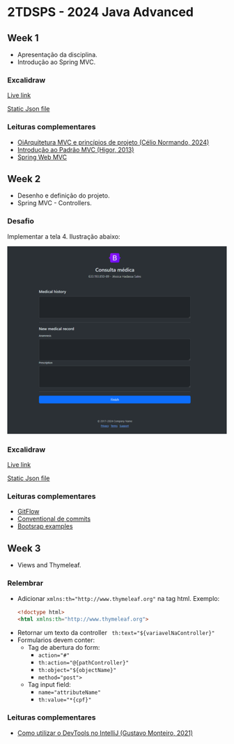 # 2TDSPS - 2024	Java Advanced

## Week 1 

* Apresentação da disciplina.
* Introdução ao Spring MVC.

### Excalidraw
[Live link](https://excalidraw.com/#room=02d1ce26a474992a7adc,9jG4fZGPh7wHA75FtiKiLA)

[Static Json file](readme-files/excalidraw/week1.excalidraw)

### Leituras complementares
* [OiArquitetura MVC e princípios de projeto (Célio Normando, 2024)](https://medium.com/@celionormando/arquitetura-mvc-e-princ%C3%ADpios-de-projeto-3d0b278ef910)
* [Introdução ao Padrão MVC (Higor, 2013)](https://www.devmedia.com.br/introducao-ao-padrao-mvc/29308)
* [Spring Web MVC](https://docs.spring.io/spring-framework/reference/web/webmvc.html)

## Week 2

* Desenho e definição do projeto.
* Spring MVC - Controllers.

### Desafio

Implementar a tela 4. Ilustração abaixo:

![](readme-files/ilustracoes/ilustracao-week2-desafio.png "Desafio da week 2")

### Excalidraw
[Live link](https://excalidraw.com/#room=8c790a47dcdf6ee3b2a2,EUPJUq0iFe9_EA3jl06qAg)

[Static Json file](readme-files/excalidraw/week2.excalidraw)

### Leituras complementares
* [GitFlow](https://www.atlassian.com/git/tutorials/comparing-workflows/gitflow-workflow)
* [Conventional de commits](https://www.conventionalcommits.org/en/v1.0.0/#summary)
* [Bootsrap examples](https://getbootstrap.com/docs/5.3/examples/)


## Week 3

* Views and Thymeleaf.

### Relembrar

* Adicionar `xmlns:th="http://www.thymeleaf.org"` na tag html.
    Exemplo: 
    ```html
  <!doctype html>  
  <html xmlns:th="http://www.thymeleaf.org">
    ```
* Retornar um texto da controller ` th:text="${variavelNaController}"`
* Formularios devem conter:
  * Tag de abertura do form:
      * `action="#"`
      * `th:action="@{pathController}"`
      * `th:object="${objectName}"`
      * `method="post">`
  * Tag input field:
      *  `name="attributeName"`
      * `th:value="*{cpf}"`

### Leituras complementares
* [Como utilizar o DevTools no IntelliJ (Gustavo Monteiro, 2021)](https://omonteirox.medium.com/como-utilizar-o-devtools-no-intellij-f50344b5ec93)